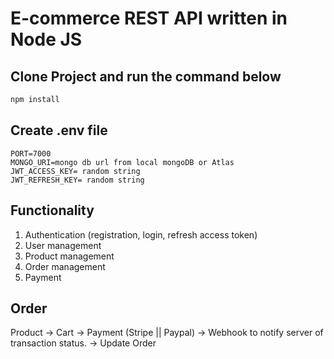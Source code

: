 # E-commerce REST API written in Node JS

## Clone Project and run the command below

``` bash
npm install
```

## Create .env file

```.env
PORT=7000
MONGO_URI=mongo db url from local mongoDB or Atlas
JWT_ACCESS_KEY= random string
JWT_REFRESH_KEY= random string
```

## Functionality

1. Authentication (registration, login, refresh access token)
2. User management
3. Product management
4. Order management
5. Payment

## Order

Product -> Cart -> Payment (Stripe || Paypal) -> Webhook to notify server of transaction status. -> Update Order
